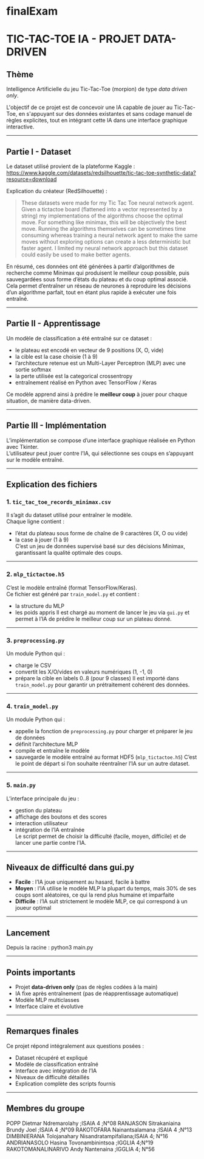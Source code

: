 # finalExam

# TIC-TAC-TOE IA - PROJET DATA-DRIVEN

## Thème
Intelligence Artificielle du jeu Tic-Tac-Toe (morpion) de type *data driven only*.

L'objectif de ce projet est de concevoir une IA capable de jouer au Tic-Tac-Toe, en s'appuyant sur des données existantes et sans codage manuel de règles explicites, tout en intégrant cette IA dans une interface graphique interactive.

---

## Partie I - Dataset

Le dataset utilisé provient de la plateforme Kaggle :  
https://www.kaggle.com/datasets/redsilhouette/tic-tac-toe-synthetic-data?resource=download

Explication du créateur (RedSilhouette) :  
> These datasets were made for my Tic Tac Toe neural network agent. Given a tictactoe board (flattened into a vector represented by a string) my implementations of the algorithms choose the optimal move. For something like minimax, this will be objectively the best move. Running the algorithms themselves can be sometimes time consuming whereas training a neural network agent to make the same moves without exploring options can create a less deterministic but faster agent. I limited my neural network approach but this dataset could easily be used to make better agents.

En résumé, ces données ont été générées à partir d’algorithmes de recherche comme Minimax qui produisent le meilleur coup possible, puis sauvegardées sous forme d’états du plateau et du coup optimal associé. Cela permet d’entraîner un réseau de neurones à reproduire les décisions d’un algorithme parfait, tout en étant plus rapide à exécuter une fois entraîné.

---

## Partie II - Apprentissage

Un modèle de classification a été entraîné sur ce dataset :
- le plateau est encodé en vecteur de 9 positions (X, O, vide)
- la cible est la case choisie (1 à 9)
- l’architecture retenue est un Multi-Layer Perceptron (MLP) avec une sortie softmax
- la perte utilisée est la categorical crossentropy
- entraînement réalisé en Python avec TensorFlow / Keras

Ce modèle apprend ainsi à prédire le **meilleur coup** à jouer pour chaque situation, de manière data-driven.

---

## Partie III - Implémentation

L’implémentation se compose d’une interface graphique réalisée en Python avec Tkinter.  
L’utilisateur peut jouer contre l’IA, qui sélectionne ses coups en s’appuyant sur le modèle entraîné.  

---

## Explication des fichiers

### 1. `tic_tac_toe_records_minimax.csv`
Il s’agit du dataset utilisé pour entraîner le modèle.  
Chaque ligne contient :
- l’état du plateau sous forme de chaîne de 9 caractères (X, O ou vide)
- la case à jouer (1 à 9)  
C’est un jeu de données supervisé basé sur des décisions Minimax, garantissant la qualité optimale des coups.

---

### 2. `mlp_tictactoe.h5`
C’est le modèle entraîné (format TensorFlow/Keras).  
Ce fichier est généré par `train_model.py` et contient :
- la structure du MLP
- les poids appris
Il est chargé au moment de lancer le jeu via `gui.py` et permet à l’IA de prédire le meilleur coup sur un plateau donné.

---

### 3. `preprocessing.py`
Un module Python qui :
- charge le CSV
- convertit les X/O/vides en valeurs numériques (1, -1, 0)
- prépare la cible en labels 0..8 (pour 9 classes)
Il est importé dans `train_model.py` pour garantir un prétraitement cohérent des données.

---

### 4. `train_model.py`
Un module Python qui :
- appelle la fonction de `preprocessing.py` pour charger et préparer le jeu de données
- définit l’architecture MLP
- compile et entraîne le modèle
- sauvegarde le modèle entraîné au format HDF5 (`mlp_tictactoe.h5`)
C’est le point de départ si l’on souhaite réentraîner l’IA sur un autre dataset.

---

### 5. `main.py`
L’interface principale du jeu :
- gestion du plateau
- affichage des boutons et des scores
- interaction utilisateur
- intégration de l’IA entraînée  
Le script permet de choisir la difficulté (facile, moyen, difficile) et de lancer une partie contre l’IA.

---

## Niveaux de difficulté dans gui.py

- **Facile** : l’IA joue uniquement au hasard, facile à battre
- **Moyen** : l’IA utilise le modèle MLP la plupart du temps, mais 30% de ses coups sont aléatoires, ce qui la rend plus humaine et imparfaite
- **Difficile** : l’IA suit strictement le modèle MLP, ce qui correspond à un joueur optimal

---

## Lancement

Depuis la racine :
    python3 main.py

---

## Points importants

- Projet **data-driven only** (pas de règles codées à la main)
- IA fixe après entraînement (pas de réapprentissage automatique)
- Modèle MLP multiclasses
- Interface claire et évolutive

---

## Remarques finales

Ce projet répond intégralement aux questions posées :
- Dataset récupéré et expliqué
- Modèle de classification entraîné
- Interface avec intégration de l’IA
- Niveaux de difficulté détaillés
- Explication complète des scripts fournis

---

## Membres du groupe

POPP Dietmar Ndremarolahy ;ISAIA 4 ;N°08 
RANJASON Sitrakaniaina Brundy Joel ;ISAIA 4 ;N°09 
RAKOTOFARA Nainantsalamana ;ISAIA 4 ;N°13 
DIMBINIERANA Tolojanahary Nisandratampifaliana;ISAIA 4; N°16 
ANDRIANASOLO Hasina Tovonambinintsoa ;IGGLIA 4;N°19 
RAKOTOMANALINARIVO Andy Nantenaina ;IGGLIA 4; N°56


